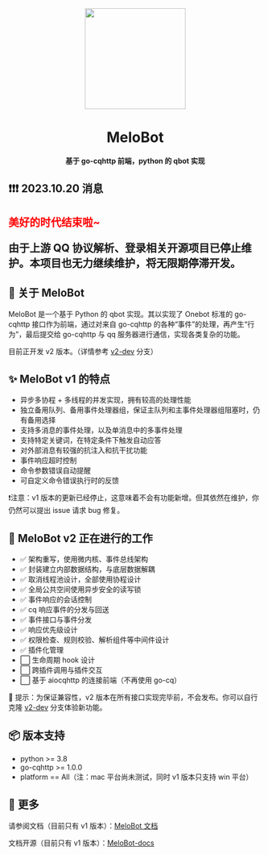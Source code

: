 <div align="center">
<img width=200 src="https://proj.glowmem.com/MeloBot/images/icon.png" />
<h1>MeloBot</h1>
<p><strong>基于 go-cqhttp 前端，python 的 qbot 实现</strong></p>
</div>

## ❗❗❗ 2023.10.20 消息
<h2>
<strong><p style="color: red;">美好的时代结束啦~</p></strong>
<strong><p>由于上游 QQ 协议解析、登录相关开源项目已停止维护。本项目也无力继续维护，将无限期停滞开发。</p></strong>
</h2>

## 🎉 关于 MeloBot

MeloBot 是一个基于 Python 的 qbot 实现。其以实现了 Onebot 标准的 go-cqhttp 接口作为前端，通过对来自 go-cqhttp 的各种“事件”的处理，再产生“行为”，最后提交给 go-cqhttp 与 qq 服务器进行通信，实现各类复杂的功能。

目前正开发 v2 版本。（详情参考 [v2-dev](https://github.com/AiCorein/Qbot-MeloBot/tree/v2-dev) 分支）

## ✨ MeloBot v1 的特点
- 异步多协程 + 多线程的并发实现，拥有较高的处理性能
- 独立备用队列、备用事件处理器组，保证主队列和主事件处理器组阻塞时，仍有备用选择
- 支持多消息的事件处理，以及单消息中的多事件处理
- 支持特定关键词，在特定条件下触发自动应答
- 对外部消息有较强的抗注入和抗干扰功能
- 事件响应超时控制
- 命令参数错误自动提醒
- 可自定义命令错误执行时的反馈

❗注意：v1 版本的更新已经停止，这意味着不会有功能新增。但其依然在维护，你仍然可以提出 issue 请求 bug 修复。

## 🚧 MeloBot v2 正在进行的工作
- ✅ 架构重写，使用微内核、事件总线架构
- ✅ 封装建立内部数据结构，与底层数据解耦
- ✅ 取消线程池设计，全部使用协程设计
- ✅ 全局公共空间使用异步安全的读写锁
- ✅ 事件响应的会话控制
- ✅ cq 响应事件的分发与回送
- ✅ 事件接口与事件分发
- ✅ 响应优先级设计
- ✅ 权限检查、规则校验、解析组件等中间件设计
- ✅ 插件化管理
- ⬜ 生命周期 hook 设计
- ⬜ 跨插件调用与插件交互
- ⬜ 基于 aiocqhttp 的连接前端（不再使用 go-cq）

🌱 提示：为保证兼容性，v2 版本在所有接口实现完毕前，不会发布。你可以自行克隆 [v2-dev](https://github.com/AiCorein/Qbot-MeloBot/tree/v2-dev) 分支体验新功能。<br />

## 📦️ 版本支持
- python >= 3.8
- go-cqhttp >= 1.0.0
- platform == All（注：mac 平台尚未测试，同时 v1 版本只支持 win 平台）

## 💬 更多
请参阅文档（目前只有 v1 版本）：[MeloBot 文档](https://proj.glowmem.com/MeloBot/)

文档开源（目前只有 v1 版本）：[MeloBot-docs](https://github.com/AiCorein/Qbot-MeloBot-docs)
